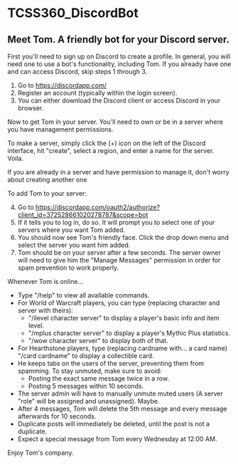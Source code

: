 # TCSS360_DiscordBot
## Meet Tom. A friendly bot for your Discord server.

First you'll need to sign up on Discord to create a profile. In general, you will need one to use a bot's functionality, including Tom. If you already have one and can access Discord, skip steps 1 through 3.

  1.  Go to https://discordapp.com/
  2.  Register an account (typically within the login screen).
  3.  You can either download the Discord client or access Discord in your browser.

Now to get Tom in your server. You'll need to own or be in a server where you have management permissions. 

To make a server, simply click the (+) icon on the left of the Discord interface, hit "create", select a region, and enter a name for the server. Voila.

If you are already in a server and have permission to manage it, don't worry about creating another one

To add Tom to your server:
  
  4.  Go to https://discordapp.com/oauth2/authorize?client_id=372528661020278787&scope=bot
  5.  If it tells you to log in, do so. It will prompt you to select one of your servers where you want Tom added.
  6.  You should now see Tom's friendly face. Click the drop down menu and select the server you want him added.
  7.  Tom should be on your server after a few seconds. The server owner will need to give him the "Manage Messages" permission     in order for spam prevention to work properly.
  
Whenever Tom is online...

* Type "/help" to view all available commands.
* For World of Warcraft players, you can type (replacing character and server with theirs):
  * "/ilevel character server" to display a player's basic info and item level.
  * "/mplus character server" to display a player's Mythic Plus statistics.
  * "/wow character server" to display both of that.       
* For Hearthstone players, type (replacing cardname with... a card name) "/card cardname" to display a collectible card. 
* He keeps tabs on the users of the server, preventing them from spamming. To stay unmuted, make sure to avoid:
  * Posting the exact same message twice in a row.
  * Posting 5 messages within 10 seconds.
* The server admin will have to manually unmute muted users (A server "role" will be assigned and unassigned). Maybe.
* After 4 messages, Tom will delete the 5th message and every message afterwards for 10 seconds.
* Duplicate posts will immediately be deleted, until the post is not a duplicate.
* Expect a special message from Tom every Wednesday at 12:00 AM.

Enjoy Tom's company.
